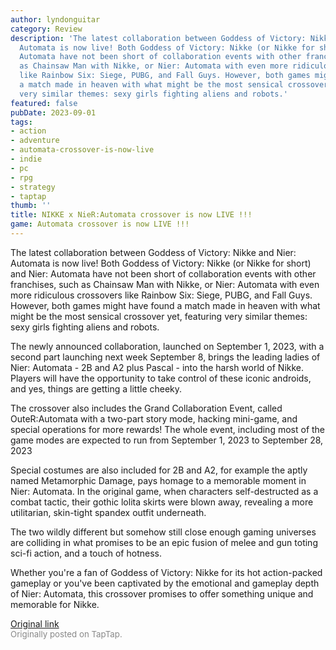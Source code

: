 ```yaml
---
author: lyndonguitar
category: Review
description: 'The latest collaboration between Goddess of Victory: Nikke and Nier:
  Automata is now live! Both Goddess of Victory: Nikke (or Nikke for short) and Nier:
  Automata have not been short of collaboration events with other franchises, such
  as Chainsaw Man with Nikke, or Nier: Automata with even more ridiculous crossovers
  like Rainbow Six: Siege, PUBG, and Fall Guys. However, both games might have found
  a match made in heaven with what might be the most sensical crossover yet, featuring
  very similar themes: sexy girls fighting aliens and robots.'
featured: false
pubDate: 2023-09-01
tags:
- action
- adventure
- automata-crossover-is-now-live
- indie
- pc
- rpg
- strategy
- taptap
thumb: ''
title: NIKKE x NieR:Automata crossover is now LIVE !!!
game: Automata crossover is now LIVE !!!
---
```

The latest collaboration between Goddess of Victory: Nikke and Nier: Automata is now live! Both Goddess of Victory: Nikke (or Nikke for short) and Nier: Automata have not been short of collaboration events with other franchises, such as Chainsaw Man with Nikke, or Nier: Automata with even more ridiculous crossovers like Rainbow Six: Siege, PUBG, and Fall Guys. However, both games might have found a match made in heaven with what might be the most sensical crossover yet, featuring very similar themes: sexy girls fighting aliens and robots.

The newly announced collaboration, launched on September 1, 2023, with a second part launching next week September 8, brings the leading ladies of Nier: Automata - 2B and A2 plus Pascal - into the harsh world of Nikke. Players will have the opportunity to take control of these iconic androids, and yes, things are getting a little cheeky.

The crossover also includes the Grand Collaboration Event, called OuteR:Automata with a two-part story mode, hacking mini-game, and special operations for more rewards! The whole event, including most of the game modes are expected to run from September 1, 2023 to September 28, 2023

Special costumes are also included for 2B and A2, for example the aptly named Metamorphic Damage, pays homage to a memorable moment in Nier: Automata. In the original game, when characters self-destructed as a combat tactic, their gothic lolita skirts were blown away, revealing a more utilitarian, skin-tight spandex outfit underneath.

The two wildly different but somehow still close enough gaming universes are colliding in what promises to be an epic fusion of melee and gun toting sci-fi action, and a touch of hotness.

Whether you're a fan of Goddess of Victory: Nikke for its hot action-packed gameplay or you've been captivated by the emotional and gameplay depth of Nier: Automata, this crossover promises to offer something unique and memorable for Nikke.

[Original link](https://www.taptap.io/post/6226844)<br><span style="font-size: 0.95em; color: #888;">Originally posted on TapTap.</span>